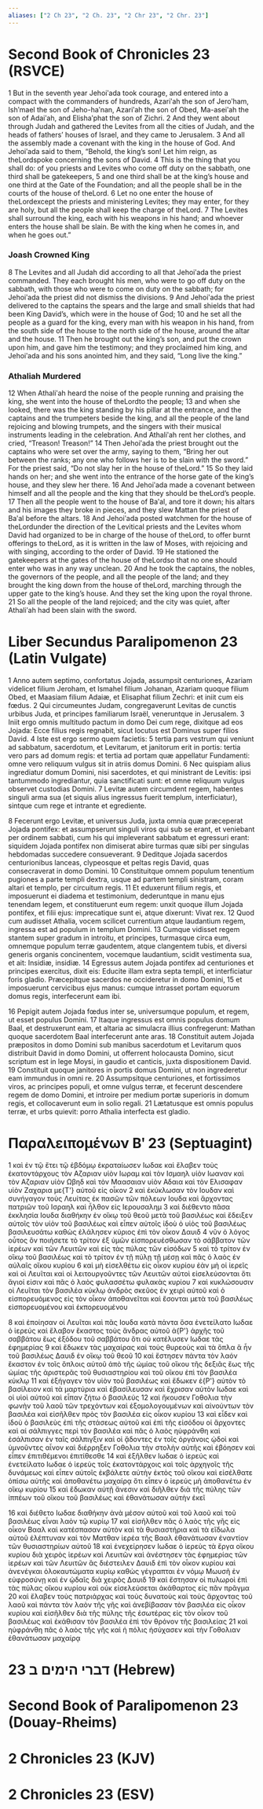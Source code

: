 ```yaml
---
aliases: ["2 Ch 23", "2 Ch. 23", "2 Chr 23", "2 Chr. 23"]
---
```



# Second Book of Chronicles 23 (RSVCE)

1 But in the seventh year Jehoiʹada took courage, and entered into a compact with the commanders of hundreds, Azariʹah the son of Jeroʹham, Ishʹmael the son of Jeho-haʹnan, Azariʹah the son of Obed, Ma-aseiʹah the son of Adaiʹah, and Elishaʹphat the son of Zichri.
2 And they went about through Judah and gathered the Levites from all the cities of Judah, and the heads of fathers’ houses of Israel, and they came to Jerusalem.
3 And all the assembly made a covenant with the king in the house of God. And Jehoiʹada said to them, “Behold, the king’s son! Let him reign, as theLordspoke concerning the sons of David.
4 This is the thing that you shall do: of you priests and Levites who come off duty on the sabbath, one third shall be gatekeepers,
5 and one third shall be at the king’s house and one third at the Gate of the Foundation; and all the people shall be in the courts of the house of theLord.
6 Let no one enter the house of theLordexcept the priests and ministering Levites; they may enter, for they are holy, but all the people shall keep the charge of theLord.
7 The Levites shall surround the king, each with his weapons in his hand; and whoever enters the house shall be slain. Be with the king when he comes in, and when he goes out.”
### Joash Crowned King
8 The Levites and all Judah did according to all that Jehoiʹada the priest commanded. They each brought his men, who were to go off duty on the sabbath, with those who were to come on duty on the sabbath; for Jehoiʹada the priest did not dismiss the divisions.
9 And Jehoiʹada the priest delivered to the captains the spears and the large and small shields that had been King David’s, which were in the house of God;
10 and he set all the people as a guard for the king, every man with his weapon in his hand, from the south side of the house to the north side of the house, around the altar and the house.
11 Then he brought out the king’s son, and put the crown upon him, and gave him the testimony; and they proclaimed him king, and Jehoiʹada and his sons anointed him, and they said, “Long live the king.”
### Athaliah Murdered
12 When Athaliʹah heard the noise of the people running and praising the king, she went into the house of theLordto the people;
13 and when she looked, there was the king standing by his pillar at the entrance, and the captains and the trumpeters beside the king, and all the people of the land rejoicing and blowing trumpets, and the singers with their musical instruments leading in the celebration. And Athaliʹah rent her clothes, and cried, “Treason! Treason!”
14 Then Jehoiʹada the priest brought out the captains who were set over the army, saying to them, “Bring her out between the ranks; any one who follows her is to be slain with the sword.” For the priest said, “Do not slay her in the house of theLord.”
15 So they laid hands on her; and she went into the entrance of the horse gate of the king’s house, and they slew her there.
16 And Jehoiʹada made a covenant between himself and all the people and the king that they should be theLord’s people.
17 Then all the people went to the house of Baʹal, and tore it down; his altars and his images they broke in pieces, and they slew Mattan the priest of Baʹal before the altars.
18 And Jehoiʹada posted watchmen for the house of theLordunder the direction of the Levitical priests and the Levites whom David had organized to be in charge of the house of theLord, to offer burnt offerings to theLord, as it is written in the law of Moses, with rejoicing and with singing, according to the order of David.
19 He stationed the gatekeepers at the gates of the house of theLordso that no one should enter who was in any way unclean.
20 And he took the captains, the nobles, the governors of the people, and all the people of the land; and they brought the king down from the house of theLord, marching through the upper gate to the king’s house. And they set the king upon the royal throne.
21 So all the people of the land rejoiced; and the city was quiet, after Athaliʹah had been slain with the sword.


# Liber Secundus Paralipomenon 23 (Latin Vulgate)

1 Anno autem septimo, confortatus Jojada, assumpsit centuriones, Azariam videlicet filium Jeroham, et Ismahel filium Johanan, Azariam quoque filium Obed, et Maasiam filium Adaiæ, et Elisaphat filium Zechri: et iniit cum eis fœdus.
2 Qui circumeuntes Judam, congregaverunt Levitas de cunctis urbibus Juda, et principes familiarum Israël, veneruntque in Jerusalem.
3 Iniit ergo omnis multitudo pactum in domo Dei cum rege, dixitque ad eos Jojada: Ecce filius regis regnabit, sicut locutus est Dominus super filios David.
4 Iste est ergo sermo quem facietis:
5 tertia pars vestrum qui veniunt ad sabbatum, sacerdotum, et Levitarum, et janitorum erit in portis: tertia vero pars ad domum regis: et tertia ad portam quæ appellatur Fundamenti: omne vero reliquum vulgus sit in atriis domus Domini.
6 Nec quispiam alius ingrediatur domum Domini, nisi sacerdotes, et qui ministrant de Levitis: ipsi tantummodo ingrediantur, quia sanctificati sunt: et omne reliquum vulgus observet custodias Domini.
7 Levitæ autem circumdent regem, habentes singuli arma sua (et siquis alius ingressus fuerit templum, interficiatur), sintque cum rege et intrante et egrediente.

8 Fecerunt ergo Levitæ, et universus Juda, juxta omnia quæ præceperat Jojada pontifex: et assumpserunt singuli viros qui sub se erant, et veniebant per ordinem sabbati, cum his qui impleverant sabbatum et egressuri erant: siquidem Jojada pontifex non dimiserat abire turmas quæ sibi per singulas hebdomadas succedere consueverant.
9 Deditque Jojada sacerdos centurionibus lanceas, clypeosque et peltas regis David, quas consecraverat in domo Domini.
10 Constituitque omnem populum tenentium pugiones a parte templi dextra, usque ad partem templi sinistram, coram altari et templo, per circuitum regis.
11 Et eduxerunt filium regis, et imposuerunt ei diadema et testimonium, dederuntque in manu ejus tenendam legem, et constituerunt eum regem: unxit quoque illum Jojada pontifex, et filii ejus: imprecatique sunt ei, atque dixerunt: Vivat rex.
12 Quod cum audisset Athalia, vocem scilicet currentium atque laudantium regem, ingressa est ad populum in templum Domini.
13 Cumque vidisset regem stantem super gradum in introitu, et principes, turmasque circa eum, omnemque populum terræ gaudentem, atque clangentem tubis, et diversi generis organis concinentem, vocemque laudantium, scidit vestimenta sua, et ait: Insidiæ, insidiæ.
14 Egressus autem Jojada pontifex ad centuriones et principes exercitus, dixit eis: Educite illam extra septa templi, et interficiatur foris gladio. Præcepitque sacerdos ne occideretur in domo Domini,
15 et imposuerunt cervicibus ejus manus: cumque intrasset portam equorum domus regis, interfecerunt eam ibi.

16 Pepigit autem Jojada fœdus inter se, universumque populum, et regem, ut esset populus Domini.
17 Itaque ingressus est omnis populus domum Baal, et destruxerunt eam, et altaria ac simulacra illius confregerunt: Mathan quoque sacerdotem Baal interfecerunt ante aras.
18 Constituit autem Jojada præpositos in domo Domini sub manibus sacerdotum et Levitarum quos distribuit David in domo Domini, ut offerrent holocausta Domino, sicut scriptum est in lege Moysi, in gaudio et canticis, juxta dispositionem David.
19 Constituit quoque janitores in portis domus Domini, ut non ingrederetur eam immundus in omni re.
20 Assumpsitque centuriones, et fortissimos viros, ac principes populi, et omne vulgus terræ, et fecerunt descendere regem de domo Domini, et introire per medium portæ superioris in domum regis, et collocaverunt eum in solio regali.
21 Lætatusque est omnis populus terræ, et urbs quievit: porro Athalia interfecta est gladio.


# Παραλειπομένων Βʹ 23 (Septuagint)

1 καὶ ἐν τῷ ἔτει τῷ ἑβδόμῳ ἐκραταίωσεν Ιωδαε καὶ ἔλαβεν τοὺς ἑκατοντάρχους τὸν Αζαριαν υἱὸν Ιωραμ καὶ τὸν Ισμαηλ υἱὸν Ιωαναν καὶ τὸν Αζαριαν υἱὸν Ωβηδ καὶ τὸν Μαασαιαν υἱὸν Αδαια καὶ τὸν Ελισαφαν υἱὸν Ζαχαρια με{T'} αὐτοῦ εἰς οἶκον
2 καὶ ἐκύκλωσαν τὸν Ιουδαν καὶ συνήγαγον τοὺς Λευίτας ἐκ πασῶν τῶν πόλεων Ιουδα καὶ ἄρχοντας πατριῶν τοῦ Ισραηλ καὶ ἦλθον εἰς Ιερουσαλημ
3 καὶ διέθεντο πᾶσα ἐκκλησία Ιουδα διαθήκην ἐν οἴκῳ τοῦ θεοῦ μετὰ τοῦ βασιλέως καὶ ἔδειξεν αὐτοῖς τὸν υἱὸν τοῦ βασιλέως καὶ εἶπεν αὐτοῖς ἰδοὺ ὁ υἱὸς τοῦ βασιλέως βασιλευσάτω καθὼς ἐλάλησεν κύριος ἐπὶ τὸν οἶκον Δαυιδ
4 νῦν ὁ λόγος οὗτος ὃν ποιήσετε τὸ τρίτον ἐξ ὑμῶν εἰσπορευέσθωσαν τὸ σάββατον τῶν ἱερέων καὶ τῶν Λευιτῶν καὶ εἰς τὰς πύλας τῶν εἰσόδων
5 καὶ τὸ τρίτον ἐν οἴκῳ τοῦ βασιλέως καὶ τὸ τρίτον ἐν τῇ πύλῃ τῇ μέσῃ καὶ πᾶς ὁ λαὸς ἐν αὐλαῖς οἴκου κυρίου
6 καὶ μὴ εἰσελθέτω εἰς οἶκον κυρίου ἐὰν μὴ οἱ ἱερεῖς καὶ οἱ Λευῖται καὶ οἱ λειτουργοῦντες τῶν Λευιτῶν αὐτοὶ εἰσελεύσονται ὅτι ἅγιοί εἰσιν καὶ πᾶς ὁ λαὸς φυλασσέτω φυλακὰς κυρίου
7 καὶ κυκλώσουσιν οἱ Λευῖται τὸν βασιλέα κύκλῳ ἀνδρὸς σκεῦος ἐν χειρὶ αὐτοῦ καὶ ὁ εἰσπορευόμενος εἰς τὸν οἶκον ἀποθανεῖται καὶ ἔσονται μετὰ τοῦ βασιλέως εἰσπορευομένου καὶ ἐκπορευομένου

8 καὶ ἐποίησαν οἱ Λευῖται καὶ πᾶς Ιουδα κατὰ πάντα ὅσα ἐνετείλατο Ιωδαε ὁ ἱερεύς καὶ ἔλαβον ἕκαστος τοὺς ἄνδρας αὐτοῦ ἀ{P'} ἀρχῆς τοῦ σαββάτου ἕως ἐξόδου τοῦ σαββάτου ὅτι οὐ κατέλυσεν Ιωδαε τὰς ἐφημερίας
9 καὶ ἔδωκεν τὰς μαχαίρας καὶ τοὺς θυρεοὺς καὶ τὰ ὅπλα ἃ ἦν τοῦ βασιλέως Δαυιδ ἐν οἴκῳ τοῦ θεοῦ
10 καὶ ἔστησεν πάντα τὸν λαόν ἕκαστον ἐν τοῖς ὅπλοις αὐτοῦ ἀπὸ τῆς ὠμίας τοῦ οἴκου τῆς δεξιᾶς ἕως τῆς ὠμίας τῆς ἀριστερᾶς τοῦ θυσιαστηρίου καὶ τοῦ οἴκου ἐπὶ τὸν βασιλέα κύκλῳ
11 καὶ ἐξήγαγεν τὸν υἱὸν τοῦ βασιλέως καὶ ἔδωκεν ἐ{P'} αὐτὸν τὸ βασίλειον καὶ τὰ μαρτύρια καὶ ἐβασίλευσαν καὶ ἔχρισαν αὐτὸν Ιωδαε καὶ οἱ υἱοὶ αὐτοῦ καὶ εἶπαν ζήτω ὁ βασιλεύς
12 καὶ ἤκουσεν Γοθολια τὴν φωνὴν τοῦ λαοῦ τῶν τρεχόντων καὶ ἐξομολογουμένων καὶ αἰνούντων τὸν βασιλέα καὶ εἰσῆλθεν πρὸς τὸν βασιλέα εἰς οἶκον κυρίου
13 καὶ εἶδεν καὶ ἰδοὺ ὁ βασιλεὺς ἐπὶ τῆς στάσεως αὐτοῦ καὶ ἐπὶ τῆς εἰσόδου οἱ ἄρχοντες καὶ αἱ σάλπιγγες περὶ τὸν βασιλέα καὶ πᾶς ὁ λαὸς ηὐφράνθη καὶ ἐσάλπισαν ἐν ταῖς σάλπιγξιν καὶ οἱ ᾄδοντες ἐν τοῖς ὀργάνοις ᾠδοὶ καὶ ὑμνοῦντες αἶνον καὶ διέρρηξεν Γοθολια τὴν στολὴν αὐτῆς καὶ ἐβόησεν καὶ εἶπεν ἐπιτιθέμενοι ἐπιτίθεσθε
14 καὶ ἐξῆλθεν Ιωδαε ὁ ἱερεύς καὶ ἐνετείλατο Ιωδαε ὁ ἱερεὺς τοῖς ἑκατοντάρχοις καὶ τοῖς ἀρχηγοῖς τῆς δυνάμεως καὶ εἶπεν αὐτοῖς ἐκβάλετε αὐτὴν ἐκτὸς τοῦ οἴκου καὶ εἰσέλθατε ὀπίσω αὐτῆς καὶ ἀποθανέτω μαχαίρᾳ ὅτι εἶπεν ὁ ἱερεύς μὴ ἀποθανέτω ἐν οἴκῳ κυρίου
15 καὶ ἔδωκαν αὐτῇ ἄνεσιν καὶ διῆλθεν διὰ τῆς πύλης τῶν ἱππέων τοῦ οἴκου τοῦ βασιλέως καὶ ἐθανάτωσαν αὐτὴν ἐκεῖ

16 καὶ διέθετο Ιωδαε διαθήκην ἀνὰ μέσον αὐτοῦ καὶ τοῦ λαοῦ καὶ τοῦ βασιλέως εἶναι λαὸν τῷ κυρίῳ
17 καὶ εἰσῆλθεν πᾶς ὁ λαὸς τῆς γῆς εἰς οἶκον Βααλ καὶ κατέσπασαν αὐτὸν καὶ τὰ θυσιαστήρια καὶ τὰ εἴδωλα αὐτοῦ ἐλέπτυναν καὶ τὸν Ματθαν ἱερέα τῆς Βααλ ἐθανάτωσαν ἐναντίον τῶν θυσιαστηρίων αὐτοῦ
18 καὶ ἐνεχείρησεν Ιωδαε ὁ ἱερεὺς τὰ ἔργα οἴκου κυρίου διὰ χειρὸς ἱερέων καὶ Λευιτῶν καὶ ἀνέστησεν τὰς ἐφημερίας τῶν ἱερέων καὶ τῶν Λευιτῶν ἃς διέστειλεν Δαυιδ ἐπὶ τὸν οἶκον κυρίου καὶ ἀνενέγκαι ὁλοκαυτώματα κυρίῳ καθὼς γέγραπται ἐν νόμῳ Μωυσῆ ἐν εὐφροσύνῃ καὶ ἐν ᾠδαῖς διὰ χειρὸς Δαυιδ
19 καὶ ἔστησαν οἱ πυλωροὶ ἐπὶ τὰς πύλας οἴκου κυρίου καὶ οὐκ εἰσελεύσεται ἀκάθαρτος εἰς πᾶν πρᾶγμα
20 καὶ ἔλαβεν τοὺς πατριάρχας καὶ τοὺς δυνατοὺς καὶ τοὺς ἄρχοντας τοῦ λαοῦ καὶ πάντα τὸν λαὸν τῆς γῆς καὶ ἀνεβίβασαν τὸν βασιλέα εἰς οἶκον κυρίου καὶ εἰσῆλθεν διὰ τῆς πύλης τῆς ἐσωτέρας εἰς τὸν οἶκον τοῦ βασιλέως καὶ ἐκάθισαν τὸν βασιλέα ἐπὶ τὸν θρόνον τῆς βασιλείας
21 καὶ ηὐφράνθη πᾶς ὁ λαὸς τῆς γῆς καὶ ἡ πόλις ἡσύχασεν καὶ τὴν Γοθολιαν ἐθανάτωσαν μαχαίρᾳ


# 23 דברי הימים ב (Hebrew)


# Second Book of Paralipomenon 23 (Douay-Rheims)


# 2 Chronicles 23 (KJV)


# 2 Chronicles 23 (ESV)

